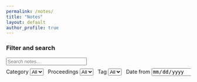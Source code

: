```yaml
---
permalink: /notes/
title: "Notes"
layout: default
author_profile: true
---
```


<span class='anchor' id='notes'></span>

### Filter and search

<input id="notes-search" type="search" placeholder="Search notes..." style="min-width:220px; margin-bottom:8px;">

<div id="notes-filters" style="display:flex; gap:12px; align-items:center; flex-wrap:nowrap; overflow-x:auto; white-space:nowrap;">
  <label>Category <select id="notes-filter-category"><option value="">All</option></select></label>
  <label>Proceedings <select id="notes-filter-proceedings"><option value="">All</option></select></label>
  <label>Tag <select id="notes-filter-tag"><option value="">All</option></select></label>
  <label>Date from <input type="date" id="notes-filter-from"></label>
  <label>Date to <input type="date" id="notes-filter-to"></label>
</div>

<div id="notes-results"></div>

<script src="https://cdn.jsdelivr.net/npm/fuse.js@6.6.2"></script>
<script>
async function fetchIndex(){
  const res = await fetch('{{ '/search.json' | relative_url }}');
  const data = await res.json();
  // Filter to only show posts from subfolders (BI, ML categories)
  return data.filter(p => (p.categories || []).some(cat => cat === 'BI' || cat === 'ML'));
}
function byDateDesc(a,b){ return (b.date||'').localeCompare(a.date||''); }
function groupByYear(items){
  const groups = {};
  items.forEach(p => {
    const y = (p.date||'').slice(0,4) || 'Unknown';
    if(!groups[y]) groups[y] = [];
    groups[y].push(p);
  });
  const years = Object.keys(groups).sort((a,b)=>b.localeCompare(a));
  years.forEach(y => groups[y].sort(byDateDesc));
  return { years, groups };
}
function render(items){
  const container = document.getElementById('notes-results');
  const { years, groups } = groupByYear(items);
  container.innerHTML = years.map(y => {
    const list = groups[y].map(p => `<li><a href="${p.url}">${p.title}</a></li>`).join('');
    return `<h2>${y}</h2><ul>${list}</ul>`;
  }).join('');
}
function populateSelect(select, values){
  const frag = document.createDocumentFragment();
  values.forEach(v => { const o = document.createElement('option'); o.value = v; o.textContent = v; frag.appendChild(o); });
  select.appendChild(frag);
}
function collectFacets(data){
  const cats = new Set();
  const procs = new Set();
  const tags = new Set();
  data.forEach(p => {
    (p.categories||[]).forEach(c => c && cats.add(c));
    if (p.proceedings) procs.add(p.proceedings);
    (p.tags||[]).forEach(t => t && tags.add(t));
  });
  return { categories: [...cats].sort(), proceedings: [...procs].sort(), tags: [...tags].sort() };
}
function applyFilters(list){
  const cat = document.getElementById('notes-filter-category').value;
  const proc = document.getElementById('notes-filter-proceedings').value;
  const tag = document.getElementById('notes-filter-tag').value;
  const from = document.getElementById('notes-filter-from').value;
  const to = document.getElementById('notes-filter-to').value;
  return list.filter(p => {
    if (cat && !(p.categories||[]).includes(cat)) return false;
    if (proc && (p.proceedings||'') !== proc) return false;
    if (tag && !(p.tags||[]).includes(tag)) return false;
    if (from && (p.date||'') < from) return false;
    if (to && (p.date||'') > to + 'T23:59:59') return false;
    return true;
  });
}
async function main(){
  const data = await fetchIndex();
  const fuse = new Fuse(data, { keys: ['title','content','excerpt','tags','categories','proceedings'], threshold: 0.35 });
  const searchInput = document.getElementById('notes-search');
  const selCat = document.getElementById('notes-filter-category');
  const selProc = document.getElementById('notes-filter-proceedings');
  const selTag = document.getElementById('notes-filter-tag');
  const inputs = [searchInput, selCat, selProc, selTag, document.getElementById('notes-filter-from'), document.getElementById('notes-filter-to')];
  const facets = collectFacets(data);
  populateSelect(selCat, facets.categories);
  populateSelect(selProc, facets.proceedings);
  populateSelect(selTag, facets.tags);
  function update(){
    const q = searchInput.value.trim();
    const base = q ? fuse.search(q).map(r=>r.item) : data;
    render(applyFilters(base));
  }
  inputs.forEach(el => el.addEventListener('input', update));
  render(data);
}
main();
</script>


